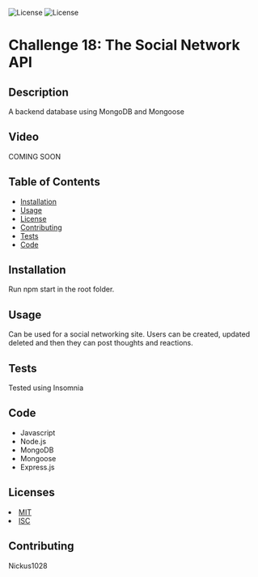 ![License](https://img.shields.io/static/v1?label=License&message=MIT&color=BLUE) ![License](https://img.shields.io/static/v1?label=License&message=ISC&color=BLUE)

# Challenge 18: The Social Network API

## Description
A backend database using MongoDB and Mongoose

## Video 
COMING SOON

## Table of Contents

* [Installation](#installation)
* [Usage](#usage)
* [License](#license)
* [Contributing](#contributing)
* [Tests](#tests)
* [Code](#code)



## Installation
Run npm start in the root folder.

## Usage
Can be used for a social networking site. Users can be created, updated deleted and then they can post thoughts and reactions.


## Tests
Tested using Insomnia

## Code
* Javascript
* Node.js
* MongoDB
* Mongoose
* Express.js

## Licenses
<li><a href = "https://opensource.org/licenses/MIT">MIT</a></li><li><a href = "https://opensource.org/licenses/ISC">ISC</a></li>

## Contributing
Nickus1028

